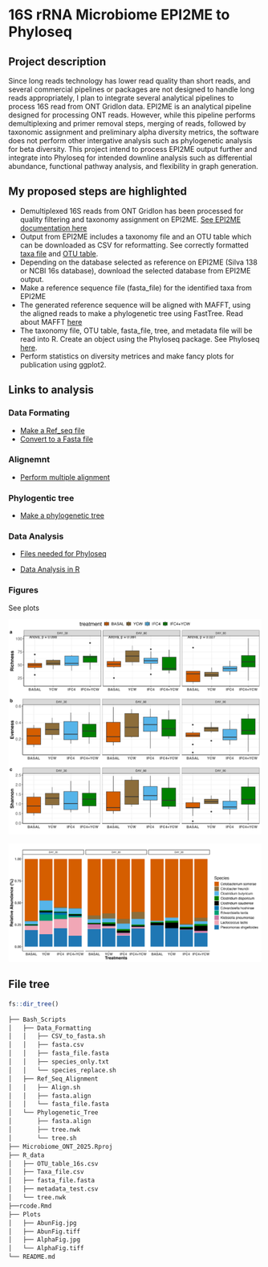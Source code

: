 # 16S rRNA Microbiome EPI2ME to Phyloseq

## Project description
Since long reads technology has lower read quality than short reads, and several commercial pipelines or
packages are not designed to handle long reads appropriately, I plan to integrate several analytical
pipelines to process 16S read from ONT GridIon data. EPI2ME is an analytical pipeline designed for processing ONT reads.
However, while this pipeline performs demultiplexing and primer removal steps, merging of reads, followed by
taxonomic assignment and preliminary alpha diversity metrics, the software does not perform other intergative analysis
such as phylogenetic analysis for beta diversity. This project intend to process EPI2ME output further and integrate into Phyloseq for intended downline analysis such as differential abundance, functional pathway analysis, and flexibility in graph generation. 

## My proposed steps are highlighted

* Demultiplexed 16S reads from ONT GridIon has been processed for quality filtering and taxonomy assignment on EPI2ME. [See EPI2ME documentation here](https://epi2me.nanoporetech.com/epi2me-docs/quickstart/) 
* Output from EPI2ME includes a taxonomy file and an OTU table which can be downloaded as CSV for reformatting. See correctly formatted [taxa file](https://github.com/aubclsc0239/Microbiome_ONT_2025/blob/main/R_data/Taxa_file.csv) and [OTU table](https://github.com/aubclsc0239/Microbiome_ONT_2025/blob/main/R_data/OTU_table_16s.csv).
* Depending on the database selected as reference on EPI2ME (Silva 138 or NCBI 16s database), download the selected database from EPI2ME output.
* Make a reference sequence file (fasta_file) for the identified taxa from EPI2ME
* The generated reference sequence will be aligned with MAFFT, using the aligned reads to make a
phylogenetic tree using FastTree. Read about MAFFT [here](https://open.bioqueue.org/home/knowledge/showKnowledge/sig/mafft)
* The taxonomy file, OTU table, fasta_file, tree, and metadata file will be read into R. Create an object using the Phyloseq package. See Phyloseq [here](https://www.rdocumentation.org/packages/phyloseq/versions/1.16.2).
* Perform statistics on diversity metrices and make fancy plots for publication using ggplot2. 


## Links to analysis
### Data Formating

- [Make a Ref_seq file](Bash_Scripts/Data_Formatting/species_replace.sh)
- [Convert to a Fasta file](Bash_Scripts/Data_Formatting/CSV_to_fasta.sh)

### Alignemnt

- [Perform multiple alignment](Bash_Scripts/Ref_Seq_Alignment/Align.sh)

### Phylogentic tree

- [Make a phylogenetic tree](Bash_Scripts/Phylogenetic_Tree/tree.sh)

### Data Analysis

- [Files needed for Phyloseq](R_data)

- [Data Analysis in R](rcode.Rmd)

### Figures

See plots

![Alpha diversity](Plots/AlphaFig.jpg)

![Beta diversity](Plots/AbunFig.jpg)

## File tree

```r
fs::dir_tree()
```

```bash
├── Bash_Scripts
│   ├── Data_Formatting
│   │   ├── CSV_to_fasta.sh
│   │   ├── fasta.csv
│   │   ├── fasta_file.fasta
│   │   ├── species_only.txt
│   │   └── species_replace.sh
│   ├── Ref_Seq_Alignment
│   │   ├── Align.sh
│   │   ├── fasta.align
│   │   └── fasta_file.fasta
│   └── Phylogenetic_Tree
│       ├── fasta.align
│       ├── tree.nwk
│       └── tree.sh
├── Microbiome_ONT_2025.Rproj
├── R_data
│   ├── OTU_table_16s.csv
│   ├── Taxa_file.csv
│   ├── fasta_file.fasta
│   ├── metadata_test.csv
│   └── tree.nwk
├──rcode.Rmd
├── Plots
│   ├── AbunFig.jpg
│   ├── AbunFig.tiff
│   ├── AlphaFig.jpg
│   └── AlphaFig.tiff
└── README.md
```
